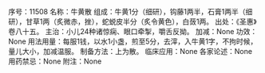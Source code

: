 序号：11508
名称：牛黄散
组成：牛黄1分（细研），钩藤1两半，石膏1两半（细研），甘草1两（炙微赤，挫），蛇蜕皮半分（炙令黄色），白蔹1两。
出处：《圣惠》卷八十五。
主治：小儿24种诸惊痫、眼口牵掣，嚼舌反拗。
加减：None
功效：None
用法用量：每服1钱，以水1小盏，煎至5分，去滓，入牛黄1字，不拘时候，量儿大小，加减温服。
制备方法：上为散。
临床应用：None
各家论述：None
用药禁忌：None
附注：None
